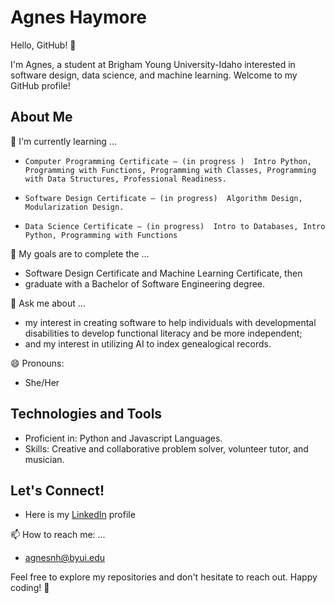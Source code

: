 <!--  ## Hi there 👋  -->

<!--
**agnesnh-byui/agnesnh-byui** is a ✨ _special_ ✨ repository because its `README.md` (this file) appears on your GitHub profile.

Here are some ideas to get you started:

- 🔭 I’m currently working on ...
- 🌱 I’m currently learning ...
- 👯 I’m looking to collaborate on ...
- 🤔 I’m looking for help with ...
- 💬 Ask me about ...
- 📫 How to reach me: ...
- 😄 Pronouns: ...
- ⚡ Fun fact: ...
-->

# Agnes Haymore

Hello, GitHub! 👋

I'm Agnes, a student at Brigham Young University-Idaho interested in software design, data science, and machine learning. Welcome to my GitHub profile!

## About Me

🌱 I'm currently learning ...
-     Computer Programming Certificate – (in progress )  Intro Python, Programming with Functions, Programming with Classes, Programming with Data Structures, Professional Readiness.      
-     Software Design Certificate – (in progress)  Algorithm Design, Modularization Design.    
-     Data Science Certificate – (in progress)  Intro to Databases, Intro Python, Programming with Functions 

🔭 My goals are to complete the ...
- Software Design Certificate and Machine Learning Certificate, then   
- graduate with a Bachelor of Software Engineering degree.

💬 Ask me about ...
- my interest in creating software to help individuals with developmental disabilities to develop functional literacy and be more independent;
- and my interest in utilizing AI to index genealogical records.

😄 Pronouns: 
- She/Her 

## Technologies and Tools

- Proficient in: Python and Javascript Languages.
- Skills: Creative and collaborative problem solver, volunteer tutor, and musician.

## Let's Connect!

- Here is my [LinkedIn](https://www.linkedin.com/in/agnes-haymore-6a8a71313?lipi=urn%3Ali%3Apage%3Ad_flagship3_profile_view_base_contact_details%3BIChtHMktTp2Hf8jg1wnwKA%3D%3D) profile

📫 How to reach me: ...
- agnesnh@byui.edu

Feel free to explore my repositories and don't hesitate to reach out. Happy coding! 🚀
